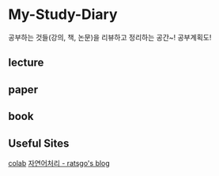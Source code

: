 # My-Study-Diary
공부하는 것들(강의, 책, 논문)을 리뷰하고 정리하는 공간~! 공부계획도! 

## lecture

## paper

## book

## Useful Sites
[colab](http://studycolab.blogspot.com/)
[자연어처리 - ratsgo's blog](https://ratsgo.github.io/)
